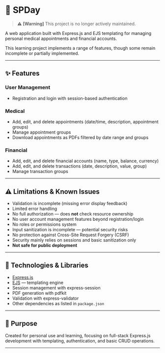 # 📅 SPDay

> ⚠️ **[Warning]** This project is no longer actively maintained.

A web application built with Express.js and EJS templating for managing personal medical appointments and financial accounts.

This learning project implements a range of features, though some remain incomplete or partially implemented.

---

## ✨ Features

### User Management
- Registration and login with session-based authentication

### Medical
- Add, edit, and delete appointments (date/time, description, appointment groups)
- Manage appointment groups
- Download appointments as PDFs filtered by date range and groups

### Financial
- Add, edit, and delete financial accounts (name, type, balance, currency)
- Add, edit, and delete transactions (date, description, value, group)
- Manage transaction groups

---

## ⚠️ Limitations & Known Issues

- Validation is incomplete (missing error display feedback)
- Limited error handling
- No full authorization — does **not** check resource ownership
- No user account management features beyond registration/login
- No roles or permissions system
- Input sanitization is incomplete — potential security risks
- No protection against Cross-Site Request Forgery (CSRF)
- Security mainly relies on sessions and basic sanitization only
- **Not safe for public deployment**
---

## 🧩 Technologies & Libraries

- [Express.js](https://expressjs.com/)
- [EJS](https://ejs.co/) — templating engine
- Session management with express-session
- PDF generation with pdfkit
- Validation with express-validator
- Other dependencies as listed in `package.json`

---

## 🎯 Purpose

Created for personal use and learning, focusing on full-stack Express.js development with templating, authentication, and basic CRUD operations.

---
